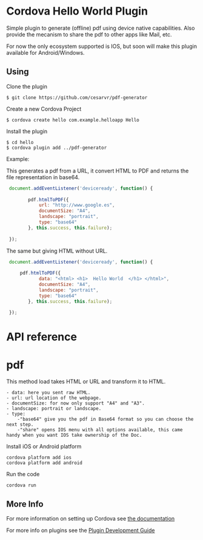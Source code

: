 # Cordova Hello World Plugin

Simple plugin to generate (offline) pdf using device native capabilities. Also provide the mecanism to share the pdf to other apps like Mail, etc. 

For now the only ecosystem supported is IOS, but soon will make this plugin available for Android/Windows. 

## Using
Clone the plugin

    $ git clone https://github.com/cesarvr/pdf-generator

Create a new Cordova Project

    $ cordova create hello com.example.helloapp Hello
    
Install the plugin

    $ cd hello
    $ cordova plugin add ../pdf-generator
    

Example: 

This generates a pdf from a URL, it convert HTML to PDF and returns the file representation in base64.  

```js
 document.addEventListener('deviceready', function() { 
        
        pdf.htmlToPDF({
            url: "http://www.google.es",
            documentSize: "A4",
            landscape: "portrait",
            type: "base64"
        }, this.success, this.failure);
 
 });
```

The same but giving HTML without URL. 

```js
 document.addEventListener('deviceready', function() { 
        
     pdf.htmlToPDF({
            data: "<html> <h1>  Hello World  </h1> </html>",
            documentSize: "A4",
            landscape: "portrait",
            type: "base64"
        }, this.success, this.failure);
 
 });
```

# API reference

pdf
=================

This method load takes HTML or URL and transform it to HTML. 

    - data: here you sent raw HTML.
    - url: url location of the webpage. 
    - documentSize: for now only support "A4" and "A3". 
    - landscape: portrait or landscape. 
    - type: 
        -"base64" give you the pdf in Base64 format so you can choose the next step. 
        -"share" opens IOS menu with all options available, this came handy when you want IOS take ownership of the Doc.  


Install iOS or Android platform

    cordova platform add ios
    cordova platform add android
    
Run the code

    cordova run 

## More Info

For more information on setting up Cordova see [the documentation](http://cordova.apache.org/docs/en/4.0.0/guide_cli_index.md.html#The%20Command-Line%20Interface)

For more info on plugins see the [Plugin Development Guide](http://cordova.apache.org/docs/en/4.0.0/guide_hybrid_plugins_index.md.html#Plugin%20Development%20Guide)
